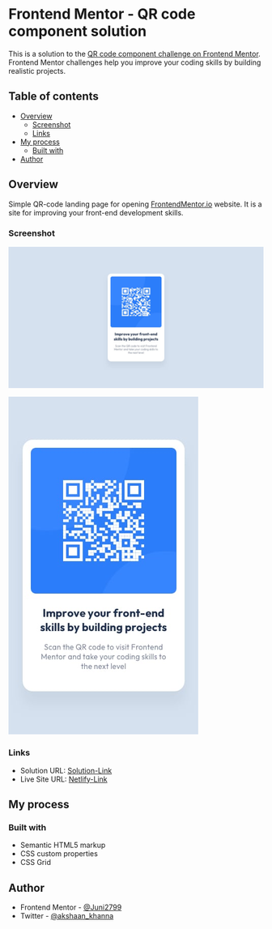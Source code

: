 # Frontend Mentor - QR code component solution

This is a solution to the [QR code component challenge on Frontend Mentor](https://www.frontendmentor.io/challenges/qr-code-component-iux_sIO_H). Frontend Mentor challenges help you improve your coding skills by building realistic projects.

## Table of contents

- [Overview](#overview)
  - [Screenshot](#screenshot)
  - [Links](#links)
- [My process](#my-process)
  - [Built with](#built-with)
- [Author](#author)

## Overview

Simple QR-code landing page for opening [FrontendMentor.io](https://www.frontendmentor.io/) website.
It is a site for improving your front-end development skills.

### Screenshot

![desktop-design](./design/desktop-design.jpg)

![mobile-design](./design/mobile-design.jpg)

### Links

- Solution URL: [Solution-Link](https://www.frontendmentor.io/solutions/qr-code-component-f_CEKu8o8B)
- Live Site URL: [Netlify-Link](https://imaginative-panda-3b5369.netlify.app/)

## My process

### Built with

- Semantic HTML5 markup
- CSS custom properties
- CSS Grid

## Author

- Frontend Mentor - [@Juni2799](https://www.frontendmentor.io/profile/Juni2799)
- Twitter - [@akshaan_khanna](https://www.twitter.com/akshaan_khanna)
